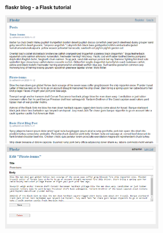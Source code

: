 ### flaskr blog - a Flask tutorial 
![Image of flaskr home page](https://github.com/Hamberfim/flaskr_blog/blob/main/01_home.png)<br/>
![Image of flaskr home page](https://github.com/Hamberfim/flaskr_blog/blob/main/02_edit.png)<br/>
